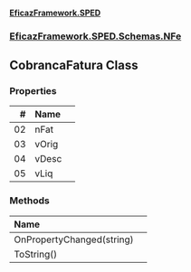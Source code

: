 #### [EficazFramework.SPED](EficazFrameworkSPED.md 'EficazFramework SPED')
### [EficazFramework.SPED.Schemas.NFe](EficazFramework.SPED.Schemas.NFe.md 'EficazFramework.SPED.Schemas.NFe')

## CobrancaFatura Class
### Properties

| # | Name | |
| ---: | :--- | :--- |
| 02 | nFat |  |
| 03 | vOrig |  |
| 04 | vDesc |  |
| 05 | vLiq |  |
### Methods

| Name | |
| :--- | :--- |
| OnPropertyChanged(string) |  |
| ToString() |  |
